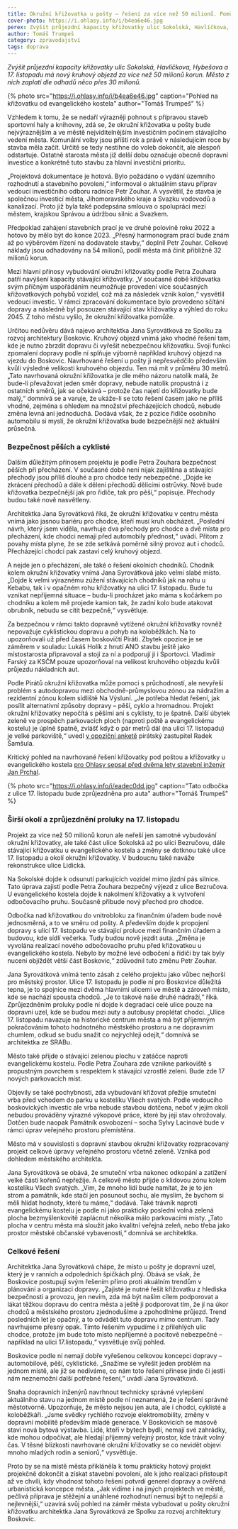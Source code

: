 ```yaml
---
title: Okružní křižovatka u pošty – řešení za více než 50 milionů. Pomůže dopravě i městu?
cover-photo: https://i.ohlasy.info/i/b4ea6e46.jpg
perex: Zvýšit průjezdní kapacity křižovatky ulic Sokolská, Havlíčkova, Hybešova a 17. listopadu má nový kruhový objezd za více než 50 milionů korun.
author: Tomáš Trumpeš
category: zpravodajství
tags: doprava
---
```


*Zvýšit průjezdní kapacity křižovatky ulic Sokolská, Havlíčkova, Hybešova a 17. listopadu má nový kruhový objezd za více než 50 milionů korun. Město z nich zaplatí dle odhadů něco přes 30 milionů.*

{% photo src="https://i.ohlasy.info/i/b4ea6e46.jpg" caption="Pohled na křižovatku od evangelického kostela" author="Tomáš Trumpeš" %}

Vzhledem k tomu, že se nedaří výrazněji pohnout s přípravou staveb sportovní haly a knihovny, zdá se, že okružní křižovatka u pošty bude nejvýraznějším a ve městě nejviditelnějším investičním počinem stávajícího vedení města. Komunální volby jsou příští rok a právě v následujícím roce by stavba měla začít. Určitě se tedy nestihne do voleb dokončit, ale alespoň odstartuje. Ostatně starosta města již delší dobu označuje obecně dopravní investice a konkrétně tuto stavbu za hlavní investiční prioritu.

„Projektová dokumentace je hotová. Bylo požádáno o vydání územního rozhodnutí a stavebního povolení,“ informoval o aktuálním stavu příprav vedoucí investičního odboru radnice Petr Zouhar. A vysvětlil, že stavba je společnou investicí města, Jihomoravského kraje a Svazku vodovodů a kanalizací. Proto již byla také podepsána smlouva o spolupráci mezi městem, krajskou Správou a údržbou silnic a Svazkem.

Předpoklad zahájení stavebních prací je ve druhé polovině roku 2022 a hotovo by mělo být do konce 2023. „Přesný harmonogram prací bude znám až po výběrovém řízení na dodavatele stavby,“ doplnil Petr Zouhar. Celkové náklady jsou odhadovány na 54 milionů, podíl města má činit přibližně 32 milionů korun.

Mezi hlavní přínosy vybudování okružní křižovatky podle Petra Zouhara patří navýšení kapacity stávající křižovatky. „V současné době křižovatka svým příčným uspořádáním neumožňuje provedení více současných křižovatkových pohybů vozidel, což má za následek vznik kolon,“ vysvětlil vedoucí investic. V rámci zpracování dokumentace bylo provedeno sčítání dopravy a následně byl posouzen stávající stav křižovatky a výhled do roku 2045. Z toho městu vyšlo, že okružní křižovatka pomůže.

Určitou nedůvěru dává najevo architektka Jana Syrovátková ze Spolku za rozvoj architektury Boskovic. Kruhový objezd vnímá jako vhodné řešení tam, kde je nutno zbrzdit dopravu či vyřešit nebezpečnou křižovatku. Svoji funkci zpomalení dopravy podle ní splňuje výborně například kruhový objezd na vjezdu do Boskovic. Navrhované řešení u pošty ji nepřesvědčilo především kvůli výsledné velikosti kruhového objezdu. Ten má mít v průměru 30 metrů. „Tato navrhovaná okružní křižovatka je dle mého názoru natolik malá, že bude-li převažovat jeden směr dopravy, nebude natolik propustná i z ostatních směrů, jak se očekává – protože čas najetí do křižovatky bude malý,“ domnívá se a varuje, že ukáže-li se toto řešení časem jako ne příliš vhodné, zejména s ohledem na množství přecházejících chodců, nebude změna levná ani jednoduchá. Dodává však, že z pozice řidiče osobního automobilu si myslí, že okružní křižovatka bude bezpečnější než aktuální průsečná. 

### Bezpečnost pěších a cyklisté

Dalším důležitým přínosem projektu je podle Petra Zouhara bezpečnost pěších při přecházení. V současné době není nijak zajištěna a stávající přechody jsou příliš dlouhé a pro chodce tedy nebezpečné. „Dojde ke zkrácení přechodů a dále k dělení přechodů dělícími ostrůvky. Nově bude křižovatka bezpečnější jak pro řidiče, tak pro pěší,“ popisuje. Přechody budou také nově nasvětleny.

Architektka Jana Syrovátková říká, že okružní křižovatku v centru města vnímá jako jasnou bariéru pro chodce, kteří musí kruh obcházet. „Poslední návrh, který jsem viděla, navrhuje dva přechody pro chodce a dvě místa pro přecházení, kde chodci nemají před automobily přednost,“ uvádí. Přitom z povahy místa plyne, že se zde setkává poměrně silný provoz aut i chodců. Přecházející chodci pak zastaví celý kruhový objezd. 

A nejde jen o přecházení, ale také o řešení okolních chodníků. Chodník kolem okružní křižovatky vnímá Jana Syrovátková jako velmi slabé místo. „Dojde k velmi výraznému zúžení stávajících chodníků jak na rohu u Kebabu, tak i v opačném rohu křižovatky na ulici 17. listopadu. Bude tu vznikat nepříjemná situace – budu-li procházet jako máma s kočárkem po chodníku a kolem mě projede kamion tak, že zadní kolo bude atakovat obrubník, nebudu se cítit bezpečně,“ vysvětluje.

Za bezpečnou v rámci takto dopravně vytížené okružní křižovatky rovněž nepovažuje cyklistickou dopravu a pohyb na koloběžkách. Na to upozorňovali už před časem boskovičtí Piráti. Zbytek opozice je se záměrem v souladu: Lukáš Holík z hnutí ANO stavbu ještě jako místostarosta připravoval a stojí za ní a podporují ji i Sportovci. Vladimír Farský za KSČM pouze upozorňoval na velikost kruhového objezdu kvůli průjezdu nákladních aut.

Podle Pirátů okružní křižovatka může pomoci s průchodností, ale nevyřeší problém s autodopravou mezi obchodně-průmyslovou zónou za nádražím a rezidentní zónou kolem sídliště Na Výsluní. „Je potřeba hledat řešení, jak posílit alternativní způsoby dopravy – pěší, cyklo a hromadnou. Projekt okružní křižovatky nepočítá s pěšími ani s cyklisty, to je špatně. Další úbytek zeleně ve prospěch parkovacích ploch (naproti poště a evangelickému kostelu) je úplně špatně, zvlášť když o pár metrů dál (na ulici 17. listopadu) je velké parkoviště,“ uvedl [v opoziční anketě](https://ohlasy.info/clanky/2021/07/anketa-opozice.html) pirátský zastupitel Radek Šamšula.

Kritický pohled na navrhované řešení křižovatky pod poštou a křižovatky u evangelického kostela [pro Ohlasy sepsal před dvěma lety stavební inženýr Jan Prchal](https://ohlasy.info/clanky/2019/10/kruhac-posta.html).

{% photo src="https://i.ohlasy.info/i/eadec0dd.jpg" caption="Tato odbočka z ulice 17. listopadu bude zprůjezdněna pro auta" author="Tomáš Trumpeš" %}

### Širší okolí a zprůjezdnění proluky na 17. listopadu

Projekt za více než 50 milionů korun ale neřeší jen samotné vybudování okružní křižovatky, ale také část ulice Sokolská až po ulici Bezručovu, dále stávající křižovatku u evangelického kostela a změny se dotknou také ulice 17. listopadu a okolí okružní křižovatky. V budoucnu také naváže rekonstrukce ulice Lidická.

Na Sokolské dojde k odsunutí parkujících vozidel mimo jízdní pás silnice. Tato úprava zajistí podle Petra Zouhara bezpečný výjezd z ulice Bezručova. U evangelického kostela dojde k nakolmení křižovatky a k vytvoření odbočovacího pruhu. Současně přibude nový přechod pro chodce.

Odbočka nad křižovatkou do vnitrobloku za finančním úřadem bude nově jednosměrná, a to ve směru od pošty. A především dojde k propojení dopravy s ulicí 17. listopadu ve stávající proluce mezi finančním úřadem a budovou, kde sídlí večerka. Tudy budou nově jezdit auta. „Změna je vyvolána realizací nového odbočovacího pruhu před křižovatkou u evangelického kostela. Nebylo by možné levé odbočení a řidiči by tak byly nuceni objíždět větší část Boskovic,“ zdůvodnil tuto změnu Petr Zouhar.

Jana Syrovátková vnímá tento zásah z celého projektu jako vůbec nejhorší pro městský prostor. Ulice 17. listopadu je podle ní pro Boskovice důležitá tepna, je to spojnice mezi dvěma hlavními ulicemi ve městě a zároveň místo, kde se nachází spousta chodců. „Je to takové naše druhé nádraží,“ říká. Zprůjezdněním proluky podle ní dojde k degradaci celé ulice pouze na dopravní uzel, kde se budou mezi auty a autobusy proplétat chodci. „Ulice 17. listopadu navazuje na historické centrum města a má být příjemným pokračováním tohoto hodnotného městského prostoru a ne dopravním chumlem, odkud se budu snažit co nejrychleji odejít,“ domnívá se architektka ze SRABu.

Město také přijde o stávající zelenou plochu v zatáčce naproti evangelickému kostelu. Podle Petra Zouhara zde vznikne parkoviště s propustným povrchem s respektem k stávající vzrostlé zeleni. Bude zde 17 nových parkovacích míst.

Objevily se také pochybnosti, zda vybudování křižovat přežije smuteční vrba před vchodem do parku u kostelíku Všech svatých. Podle vedoucího boskovických investic ale vrba nebude stavbou dotčena, neboť v jejím okolí nebudou prováděny výrazné výkopové práce, které by její stav ohrožovaly. Dotčen bude naopak Památník osvobození – socha Sylvy Lacinové bude v rámci úprav veřejného prostoru přemístěna. 

Město má v souvislosti s dopravní stavbou okružní křižovatky rozpracovaný projekt celkové úpravy veřejného prostoru včetně zeleně. Vzniká pod dohledem městského architekta.

Jana Syrovátková se obává, že smuteční vrba nakonec odkopání a zatížení velké části kořenů nepřežije. A celkově město přijde o klidovou zónu kolem kostelíku Všech svatých. „Vím, že mnoho lidí bude namítat, že je to jen strom a památník, kde stačí jen posunout sochu, ale myslím, že bychom si měli hlídat hodnoty, které tu máme,“ dodává. Také trávník naproti evangelickému kostelu je podle ní jako prakticky poslední volná zelená plocha bezmyšlenkovitě zaplácnut několika málo parkovacími místy. „Tato plocha v centru města má sloužit jako kvalitní veřejná zeleň, nebo třeba jako prostor městské občanské vybavenosti,“ domnívá se architektka.

### Celkové řešení

Architektka Jana Syrovátková chápe, že místo u pošty je dopravní uzel, který je v ranních a odpoledních špičkách plný. Obává se však, že Boskovice postupují svým řešením přímo proti akuálním trendům v plánování a organizaci dopravy. „Zajisté je nutné řešit křižovatku z hlediska bezpečnosti a provozu, jen nevím, zda má být naším cílem podporovat a lákat těžkou dopravu do centra města a ještě ji podporovat tím, že jí na úkor chodců a městského prostoru zjednodušíme a zpohodlníme průjezd. Trend posledních let je opačný, a to odvádět tuto dopravu mimo centrum. Tady navrhujeme přesný opak. Tímto řešením vypudíme i z přilehlých ulic chodce, protože jim bude toto místo nepříjemné a pocitově nebezpečné – například na ulici 17.listopadu,“ vysvětluje svůj pohled.

Boskovice podle ní nemají dobře vyřešenou celkovou koncepci dopravy – automobilové, pěší, cyklistické. „Snažíme se vyřešit jeden problém na jednom místě, ale již se nedíváme, co nám toto řešení přinese jinde či jestli nám neznemožní další potřebné řešení,“ uvádí Jana Syrovátková.

Snaha dopravních inženýrů navrhnout technicky správné vylepšení aktuálního stavu na jednom místě podle ní neznamená, že je řešení správné městotvorně. Upozorňuje, že město nejsou jen auta, ale i chodci, cyklisté a koloběžkáři. „Jsme svědky rychlého rozvoje elektromobility, změny v dopravní mobilitě především mladé generace. V Boskovicích se masově staví nová bytová výstavba. Lidé, kteří v bytech bydlí, nemají své zahrádky, kde mohou odpočívat, ale hledají příjemný veřejný prostor, kde trávit volný čas. V těsné blízkosti navrhované okružní křižovatky se co nevidět objeví mnoho mladých rodin a seniorů,“ vysvětluje. 

Proto by se na místě města přikláněla k tomu prakticky hotový projekt projekčně dokončit a získat stavební povolení, ale k jeho realizaci přistoupit až ve chvíli, kdy vhodnost tohoto řešení potvrdí generel dopravy a ověřená urbanistická koncepce města. „Jak vidíme i na jiných projektech ve městě, pečlivá příprava je stěžejní a unáhlené rozhodnutí nemusí být to nejlepší a nejlevnější,“ uzavírá svůj pohled na záměr města vybudovat u pošty okružní křižovatku architektka Jana Syrovátková ze Spolku za rozvoj architektury Boskovic.